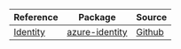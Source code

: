 | Reference | Package | Source |
|---|---|---|
|[Identity](identity-readme.md)|[azure-identity](https://repo1.maven.org/maven2/com/azure/azure-identity)|[Github](https://github.com/Azure/azure-sdk-for-java/blob/main/sdk/identity/azure-identity)|

